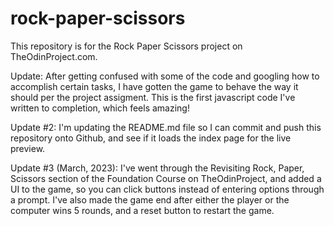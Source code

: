 # rock-paper-scissors

This repository is for the Rock Paper Scissors project on TheOdinProject.com.

Update:
After getting confused with some of the code and googling how to accomplish certain tasks, I have gotten the game to behave the way it should per the project assigment. This is the first javascript code I've written to completion, which feels amazing!

Update #2:
I'm updating the README.md file so I can commit and push this repository onto Github, and see if it loads the index page for the live preview.

Update #3 (March, 2023):
I've went through the Revisiting Rock, Paper, Scissors section of the Foundation Course on TheOdinProject, and added a UI to the game, so you can click buttons instead of entering options through a prompt. I've also made the game end after either the player or the computer wins 5 rounds, and a reset button to restart the game.